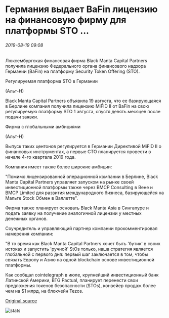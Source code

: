 # Германия выдает BaFin лицензию на финансовую фирму для платформы STO ...

###### 2019-08-19 09:08

Люксембургская финансовая фирма Black Manta Capital Partners получила лицензию Федерального органа финансового надзора Германии (BaFin) на платформу Security Token Offering (STO).

Регулируемая платформа STO в Германии

(Альт-Н)

Black Manta Capital Partners объявила 19 августа, что ее базирующаяся в Берлине компания получила лицензию MiFID II от BaFin на свою регулируемую платформу STO 1 августа, спустя девять месяцев после подачи заявки.

Фирма с глобальными амбициями

(Альт-Н)

Выпуск таких центонов регулируется в Германии Директивой MiFID II о финансовых инструментах, а первые СТО планируется провести в начале 4-го квартала 2019 года.

Компания имеет также более широкие амбиции:

"Помимо лицензированной операционной компании в Берлине, Black Manta Capital Partners управляет запуском на рынке своей инвестиционной платформы также через BMCP Consulting в Вене и BMCP Limited для развития международного бизнеса, базирующейся на Мальте Stock Обмен в Валлетте".

Фирма также планирует основать Black Manta Asia в Сингапуре и подать заявку на получение аналогичной лицензии у местных денежных органов.

Соучредитель и управляющий партнер компании прокомментировал намерения компании:

"В то время как Black Manta Capital Partners хочет быть 'бутик' в своих истоках и запустить 'ручной' StOs только, наша стратегия является глобальной с первого дня: первый шаг заключается в том, чтобы связать Европу и Азию на одной blockchain основе инвестиционной платформы.

Как сообщал cointelegraph в июле, крупнейший инвестиционный банк Латинской Америки, BTG Pactual, планирует перенести свои предложения токенов безопасности (STOs), конвейер продаж более чем на $1 млрд, на блокчейн Tezos.

[Original source](https://cointelegraph.com/news/germany-grants-bafin-license-to-financial-firm-for-sto-platform)

![stats](https://c.statcounter.com/11760860/0/a89fa40b/1/ "stats")